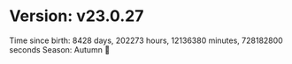 # Version: v23.0.27
Time since birth: 8428 days, 202273 hours, 12136380 minutes, 728182800 seconds
Season: Autumn 🍁
